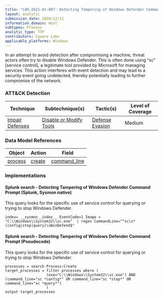 ```yaml
---
title: "CAR-2021-01-007: Detecting Tampering of Windows Defender Command Prompt"
layout: analytic
submission_date: 2020/12/11
information_domain: Host
subtypes: Process
analytic_type: TTP
contributors: Cyware Labs
applicable_platforms: Windows
---
```


In an attempt to avoid detection after compromising a machine, threat actors often try to disable Windows Defender. This is often done using “sc” [service control], a legitimate tool provided by Microsoft for managing services. This action interferes with event detection and may lead to a security event going undetected, thereby potentially leading to further compromise of the network.


### ATT&CK Detection

|Technique|Subtechnique(s)|Tactic(s)|Level of Coverage|
|---|---|---|---|
|[Impair Defenses](https://attack.mitre.org/techniques/T1562/)|[Disable or Modify Tools](https://attack.mitre.org/techniques/T1562/001/)|[Defense Evasion](https://attack.mitre.org/tactics/TA0005/)|Medium|

### Data Model References

|Object|Action|Field|
|---|---|---|
|[process](/data_model/process) | [create](/data_model/process#create) | [command_line](/data_model/process#command_line) |


### Implementations

#### Splunk search - Detecting Tampering of Windows Defender Command Prompt (Splunk, Sysmon native)


This query looks for the specific use of service control for querying or trying to stop Windows Defender.


```
index= __sysmon__index__ EventCode=1 Image = "C:\\Windows\\System32\\sc.exe"  | regex CommandLine="^sc\s*(config|stop|query)\sWinDefend$"
```


#### Splunk search - Detecting Tampering of Windows Defender Command Prompt (Pseudocode)


This query looks for the specific use of service control for querying or trying to stop Windows Defender.


```
processes = search Process:Create
target_processes = filter processes where (
                   (exe="C:\\Windows\\System32\\sc.exe") AND (command_line="sc *config*" OR command_line="sc *stop*" OR command_line="sc *query*")
                   )
output target_processes
```




